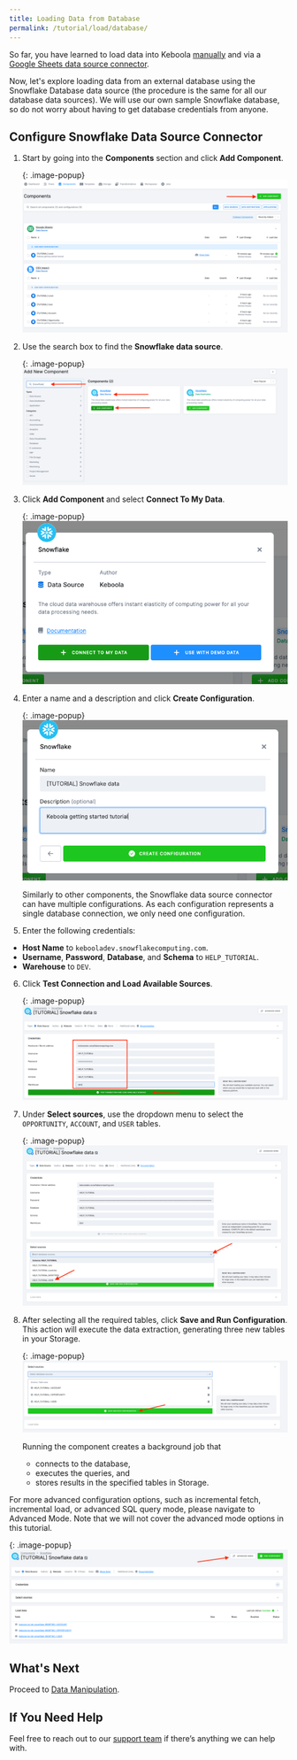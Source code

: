 ```yaml
---
title: Loading Data from Database
permalink: /tutorial/load/database/
---
```


So far, you have learned to load data into Keboola [manually](/tutorial/load/) and
via a [Google Sheets data source connector](/tutorial/load/googlesheets/).

Now, let's explore loading data from an external database using the Snowflake Database data source (the procedure is the same for all our database data sources).
We will use our own sample Snowflake database, so do not worry about having to get database credentials from anyone.

## Configure Snowflake Data Source Connector
1. Start by going into the **Components** section and click **Add Component**.

   {: .image-popup}
   ![Add Data Source](/tutorial/load/db-picture1.png)

2. Use the search box to find the **Snowflake data source**.

   {: .image-popup}
   ![Find Snowflake Data Source](/tutorial/load/db-picture2.png)

3. Click **Add Component** and select **Connect To My Data**.

   {: .image-popup}
   ![Connect to Data](/tutorial/load/db-picture3.png)

4. Enter a name and a description and click **Create Configuration**.

   {: .image-popup}
   ![Create New Configuration](/tutorial/load/db-picture4.png)

   Similarly to other components, the Snowflake data source connector can have multiple configurations. 
   As each configuration represents a single database connection, we only need one configuration. 

5. Enter the following credentials:
  - **Host Name** to `kebooladev.snowflakecomputing.com`.
  - **Username**, **Password**, **Database**, and **Schema** to `HELP_TUTORIAL`.
  - **Warehouse** to `DEV`.

6. Click **Test Connection and Load Available Sources**.

   {: .image-popup}
   ![Database Data Source Credentials](/tutorial/load/db-picture5.png)

7. Under **Select sources**, use the dropdown menu to select the `OPPORTUNITY`, `ACCOUNT`, and `USER` tables. 

   {: .image-popup}
   ![Select Sources](/tutorial/load/db-picture6.png)

8. After selecting all the required tables, click **Save and Run Configuration**.
This action will execute the data extraction, generating three new tables in your Storage.

   {: .image-popup}
   ![Database Tables Selected](/tutorial/load/db-picture7.png)

   Running the component creates a background job that
      - connects to the database,
      - executes the queries, and
      - stores results in the specified tables in Storage.

For more advanced configuration options, such as incremental fetch, incremental load, or advanced SQL query mode, 
please navigate to Advanced Mode. Note that we will not cover the advanced mode options in this tutorial.

{: .image-popup}
![Advanced Mode](/tutorial/load/db-picture8.png)

## What's Next
Proceed to [Data Manipulation](/tutorial/manipulate/).

## If You Need Help
Feel free to reach out to our [support team](support@keboola.com) if there’s anything we can help with.
